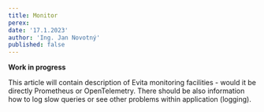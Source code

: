 ```yaml
---
title: Monitor
perex:
date: '17.1.2023'
author: 'Ing. Jan Novotný'
published: false
---
```


**Work in progress**

This article will contain description of Evita monitoring facilities - would it be directly Prometheus or OpenTelemetry.
There should be also information how to log slow queries or see other problems within application (logging).
